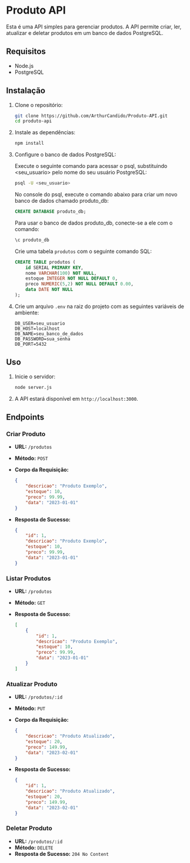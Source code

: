 # Produto API

Esta é uma API simples para gerenciar produtos. A API permite criar, ler, atualizar e deletar produtos em um banco de dados PostgreSQL.

## Requisitos

- Node.js
- PostgreSQL

## Instalação

1. Clone o repositório:

    ```bash
    git clone https://github.com/ArthurCandido/Produto-API.git
    cd produto-api
    ```

2. Instale as dependências:

    ```bash
    npm install
    ```

3. Configure o banco de dados PostgreSQL:

    Execute o seguinte comando para acessar o psql, substituindo <seu_usuario> pelo nome do seu usuário PostgreSQL:

     ```bash
    psql -U <seu_usuario>
    ```

    No console do psql, execute o comando abaixo para criar um novo banco de dados chamado produto_db:

    ```sql
    CREATE DATABASE produto_db;
    ```

    Para usar o banco de dados produto_db, conecte-se a ele com o comando:

    ```sql
    \c produto_db
    ```
     
    Crie uma tabela `produtos` com o seguinte comando SQL:

    ```sql
    CREATE TABLE produtos (
        id SERIAL PRIMARY KEY,
        nome VARCHAR(100) NOT NULL,
        estoque INTEGER NOT NULL DEFAULT 0,
        preco NUMERIC(5,2) NOT NULL DEFAULT 0.00,
        data DATE NOT NULL
    );
    ```

4. Crie um arquivo `.env` na raiz do projeto com as seguintes variáveis de ambiente:

    ```plaintext
    DB_USER=seu_usuario
    DB_HOST=localhost
    DB_NAME=seu_banco_de_dados
    DB_PASSWORD=sua_senha
    DB_PORT=5432
    ```

## Uso

1. Inicie o servidor:

    ```bash
    node server.js
    ```

2. A API estará disponível em `http://localhost:3000`.

## Endpoints

### Criar Produto

- **URL:** `/produtos`
- **Método:** `POST`
- **Corpo da Requisição:**

    ```json
    {
        "descricao": "Produto Exemplo",
        "estoque": 10,
        "preco": 99.99,
        "data": "2023-01-01"
    }
    ```

- **Resposta de Sucesso:**

    ```json
    {
        "id": 1,
        "descricao": "Produto Exemplo",
        "estoque": 10,
        "preco": 99.99,
        "data": "2023-01-01"
    }
    ```

### Listar Produtos

- **URL:** `/produtos`
- **Método:** `GET`
- **Resposta de Sucesso:**

    ```json
    [
        {
            "id": 1,
            "descricao": "Produto Exemplo",
            "estoque": 10,
            "preco": 99.99,
            "data": "2023-01-01"
        }
    ]
    ```

### Atualizar Produto

- **URL:** `/produtos/:id`
- **Método:** `PUT`
- **Corpo da Requisição:**

    ```json
    {
        "descricao": "Produto Atualizado",
        "estoque": 20,
        "preco": 149.99,
        "data": "2023-02-01"
    }
    ```

- **Resposta de Sucesso:**

    ```json
    {
        "id": 1,
        "descricao": "Produto Atualizado",
        "estoque": 20,
        "preco": 149.99,
        "data": "2023-02-01"
    }
    ```

### Deletar Produto

- **URL:** `/produtos/:id`
- **Método:** `DELETE`
- **Resposta de Sucesso:** `204 No Content`
